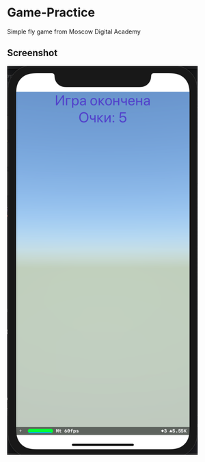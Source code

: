 # Game-Practice

Simple fly game from Moscow Digital Academy

## Screenshot
![Screenshot 1](https://github.com/skbsik/Game-Practice/blob/master/Game%20Practice/Screenshots/screenshot-01.png?raw=true)
